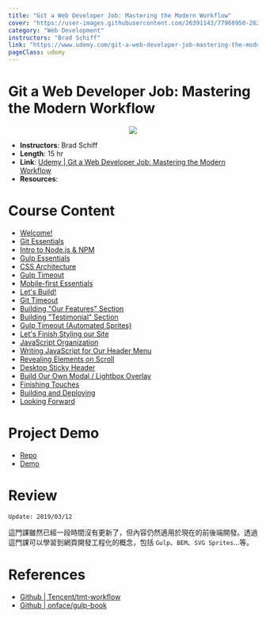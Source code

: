 ```yaml
---
title: "Git a Web Developer Job: Mastering the Modern Workflow"
cover: "https://user-images.githubusercontent.com/26391143/77968950-262cc180-731b-11ea-93aa-3d2d54e6ad3b.png"
category: "Web Development"
instructors: "Brad Schiff"
link: "https://www.udemy.com/git-a-web-developer-job-mastering-the-modern-workflow/"
pageClass: udemy
---
```


# Git a Web Developer Job: Mastering the Modern Workflow

<p align="center">
  <img src="https://user-images.githubusercontent.com/26391143/77968950-262cc180-731b-11ea-93aa-3d2d54e6ad3b.png" />
</p>

- **Instructors**: Brad Schiff
- **Length**: 15 hr
- **Link**: [Udemy | Git a Web Developer Job: Mastering the Modern Workflow](https://www.udemy.com/git-a-web-developer-job-mastering-the-modern-workflow/)
- **Resources**:

# Course Content

- [Welcome!](./01_Welcome.md)
- [Git Essentials](./02_Git-Essentials.md)
- [Intro to Node.js & NPM](./03_Intro-to-Nodejs-NPM.md)
- [Gulp Essentials](./04_Gulp-Essentials.md)
- [CSS Architecture](./05_CSS-Architecture.md)
- [Gulp Timeout](./06_Gulp-Timeout.md)
- [Mobile-first Essentials](./07_Mobile-first-Essentials.md)
- [Let's Build!](./08-Lets-Build.md)
- [Git Timeout](./09_Git-Timeout.md)
- [Building "Our Features" Section](./10_Building-Our-Features-Section.md)
- [Building "Testimonial" Section](./11_Building-Testimonial-Section.md)
- [Gulp Timeout (Automated Sprites)](./12_Automated-Sprites.md)
- [Let's Finish Styling our Site](./13_Lets-Finish-Styling-our-Site.md)
- [JavaScript Organization](./14_JavaScript-Organization.md)
- [Writing JavaScript for Our Header Menu](./15_Writing-JavaScript-for-Our-Header-Menu.md)
- [Revealing Elements on Scroll](./16_Revealing-Elements-on-Scroll.md)
- [Desktop Sticky Header](./17_Desktop-Sticky-Header.md)
- [Build Our Own Modal / Lightbox Overlay](./18_Build-Our-Own-Model-Lightbox-Overlay.md)
- [Finishing Touches](./19_Finishing-Touches.md)
- [Building and Deploying](./20_Building-and-Deploying.md)
- [Looking Forward](./21_Looking-Forward.md)

# Project Demo

- [Repo](https://github.com/Hsins/udemy_travel-site/)
- [Demo](https://hsins.github.io/udemy_travel-site/)

# Review

`Update: 2019/03/12`

這門課雖然已經一段時間沒有更新了，但內容仍然適用於現在的前後端開發。透過這門課可以學習到網頁開發工程化的概念，包括 `Gulp`、`BEM`、`SVG Sprites`…等。

# References

- [Github | Tencent/tmt-workflow](https://github.com/Tencent/tmt-workflow)
- [Github | onface/gulp-book](https://github.com/onface/gulp-book)
